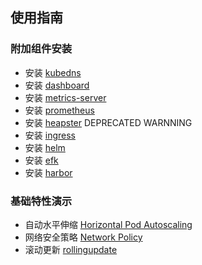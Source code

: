 ## 使用指南

### 附加组件安装

- 安装 [kubedns](kubedns.md)
- 安装 [dashboard](dashboard.md)
- 安装 [metrics-server](metrics-server.md)
- 安装 [prometheus](prometheus.md)
- 安装 [heapster](heapster.md) DEPRECATED WARNNING
- 安装 [ingress](ingress.md)
- 安装 [helm](helm.md)
- 安装 [efk](efk.md)
- 安装 [harbor](harbor.md)

### 基础特性演示

- 自动水平伸缩 [Horizontal Pod Autoscaling](hpa.md)
- 网络安全策略 [Network Policy](networkpolicy.md)
- 滚动更新 [rollingupdate](rollingupdateWithZeroDowntime.md)


